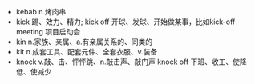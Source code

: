 - kebab n.烤肉串
- kick 踢、效力、精力; kick off 开球、发球、开始做某事，比如kick-off meeting 项目启动会
- kin n.家族、亲属、a.有亲属关系的、同类的
- kit n.成套工具、配套元件、全套衣服、v.装备
- knock v.敲、击、怦怦跳、n.敲击声、敲门声  knock off 下班、收工、使降低、使减少